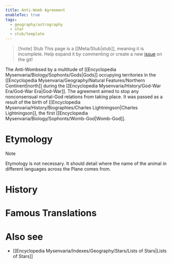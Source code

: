 ```yaml
---
title: Anti-Womb Agreement
enableToc: true
tags:
  - geography/astrography
  - star
  - stub/template
---
```


> [!note] Stub
> This page is a [[Meta/Stub|stub]], meaning it is incomplete. Help expand it by commenting or create a new [issue](https://github.com/RagtimeGal/quartz--encyclopedia-mysenvaria/issues/new/choose) on the git!


The Anti-Womb[](Meta/Stubs.md)sed by a multitude of [[Encyclopedia Mysenvaria/Biology/Sophonts/Gods|Gods]] occupying territories in the [[Encyclopedia Mysenvaria/Geography/Natural Features/Northern Continent|north]] during the [[Encyclopedia Mysenvaria/History/God-War Era/God-War Era|God-War]]. The agreement aimed to stop any nonconsensual mortal-God relations from taking place. It was passed as a result of the birth of [[Encyclopedia Mysenvaria/History/Biographies/Charles Lightningson|Charles Lightningson]], the first [[Encyclopedia Mysenvaria/Biology/Sophonts/Womb-God|Womb-God]].
# Etymology

> [!note]
> Etymology is not necessary. It should detail where the name of the animal in different languages across the Plane comes from.
# History

# Famous Translations

# Also see
- [[Encyclopedia Mysenvaria/Indexes/Geography/Stars/Lists of Stars|Lists of Stars]]
